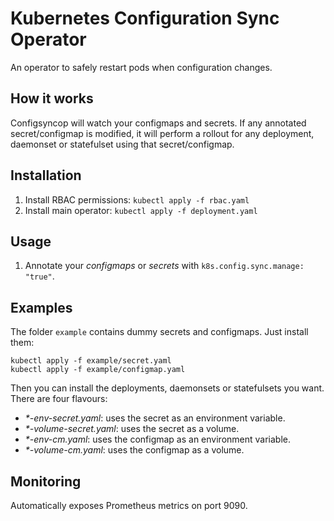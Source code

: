 # Kubernetes Configuration Sync Operator

An operator to safely restart pods when configuration changes.

## How it works

Configsyncop will watch your configmaps and secrets.
If any annotated secret/configmap is modified, it will perform a rollout for any
deployment, daemonset or statefulset using that secret/configmap.

## Installation

1. Install RBAC permissions: `kubectl apply -f rbac.yaml`
1. Install main operator: `kubectl apply -f deployment.yaml`

## Usage

1. Annotate your *configmaps* or *secrets* with `k8s.config.sync.manage: "true"`.


## Examples

The folder `example` contains dummy secrets and configmaps. Just install them:

```
kubectl apply -f example/secret.yaml
kubectl apply -f example/configmap.yaml
```

Then you can install the deployments, daemonsets or statefulsets you want. There
are four flavours:
- _*-env-secret.yaml_: uses the secret as an environment variable.
- _*-volume-secret.yaml_: uses the secret as a volume.
- _*-env-cm.yaml_: uses the configmap as an environment variable.
- _*-volume-cm.yaml_: uses the configmap as a volume.


## Monitoring

Automatically exposes Prometheus metrics on port 9090.
